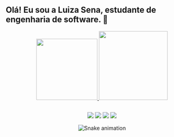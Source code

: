  ## Olá! Eu sou a Luiza Sena, estudante de engenharia de software. 🎀
   
<div align="center">
  <a href="https://github.com/senaluiza">
  <img height="160em" src="https://github-readme-stats.vercel.app/api?username=senaluiza&show_icons=true&theme=radical&include_all_commits=true&count_private=true"/>
    <img height="180em" src="https://github-readme-stats.vercel.app/api/top-langs/?username=rafaballerini&layout=compact&langs_count=7&theme=radical"/>
   
 ##
 
 <div>
  <a href="https://instagram.com/senaluizax" target="_blank"><img src="https://img.shields.io/badge/Instagram-E4405F?style=for-the-badge&logo=instagram&logoColor=white" target="_blank"></a>
 	<a href="https://www.twitch.tv/senaluiza" target="_blank"><img src="https://img.shields.io/badge/Twitch-9146FF?style=for-the-badge&logo=twitch&logoColor=white" target="_blank"></a>
  <a href = "mailto:sspluiza@gmail.com"><img src="https://img.shields.io/badge/-Gmail-%23333?style=for-the-badge&logo=gmail&logoColor=white" target="_blank"></a>
  <a href="https://www.linkedin.com/in/luiza-souza-sena-30b85a102/" target="_blank"><img src="https://img.shields.io/badge/-LinkedIn-%230077B5?style=for-the-badge&logo=linkedin&logoColor=white" target="_blank"></a> 
  
  ![Snake animation](https://github.com/senaluiza/senaluiza/blob/output/github-contribution-grid-snake.svg)
 
 </div>
